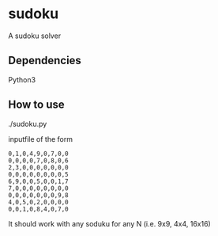 # sudoku
A sudoku solver

## Dependencies

Python3

## How to use

./sudoku.py <inputfile>

inputfile of the form

```
0,1,0,4,9,0,7,0,0
0,0,0,0,7,0,8,0,6
2,3,0,0,0,0,0,0,0
0,0,0,0,0,0,0,0,5
6,9,0,0,5,0,0,1,7
7,0,0,0,0,0,0,0,0
0,0,0,0,0,0,0,9,8
4,0,5,0,2,0,0,0,0
0,0,1,0,8,4,0,7,0
```

It should work with any soduku for any N (i.e. 9x9, 4x4, 16x16)

